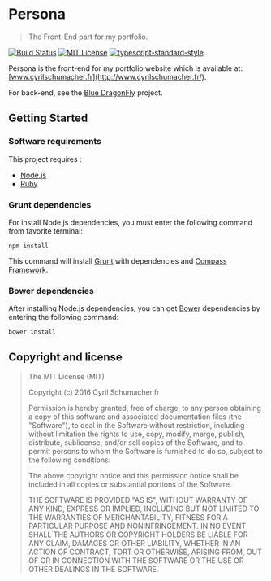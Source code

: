 # Persona
> The Front-End part for my portfolio.

[![Build Status](https://travis-ci.org/cyrilschumacher/Persona.svg)](https://travis-ci.org/cyrilschumacher/Persona)
[![MIT License][license-image]][license-url]
[![typescript-standard-style][standard-image]][standard-url]

Persona is the front-end for my portfolio website which is available at: [www.cyrilschumacher.fr](http://www.cyrilschumacher.fr/).

For back-end, see the [Blue DragonFly](http://www.github.com/cyrilschumacher/BlueDragonFly) project.

## Getting Started
### Software requirements
This project requires :

+ [Node.js](http://nodejs.org/)
+ [Ruby](http://www.ruby-lang.org/)

### Grunt dependencies
For install Node.js dependencies, you must enter the following command from favorite terminal:

    npm install

This command will install [Grunt](http://gruntjs.com/) with dependencies and [Compass Framework](http://compass-style.org/).

### Bower dependencies
After installing Node.js dependencies, you can get [Bower](http://bower.io/) dependencies by entering the following command:

    bower install

## Copyright and license

> The MIT License (MIT)
>
> Copyright (c) 2016 Cyril Schumacher.fr
>
> Permission is hereby granted, free of charge, to any person obtaining a copy
> of this software and associated documentation files (the "Software"), to deal
> in the Software without restriction, including without limitation the rights
> to use, copy, modify, merge, publish, distribute, sublicense, and/or sell
> copies of the Software, and to permit persons to whom the Software is
> furnished to do so, subject to the following conditions:
>
> The above copyright notice and this permission notice shall be included in all
> copies or substantial portions of the Software.
>
> THE SOFTWARE IS PROVIDED "AS IS", WITHOUT WARRANTY OF ANY KIND, EXPRESS OR
> IMPLIED, INCLUDING BUT NOT LIMITED TO THE WARRANTIES OF MERCHANTABILITY,
> FITNESS FOR A PARTICULAR PURPOSE AND NONINFRINGEMENT. IN NO EVENT SHALL THE
> AUTHORS OR COPYRIGHT HOLDERS BE LIABLE FOR ANY CLAIM, DAMAGES OR OTHER
> LIABILITY, WHETHER IN AN ACTION OF CONTRACT, TORT OR OTHERWISE, ARISING FROM,
> OUT OF OR IN CONNECTION WITH THE SOFTWARE OR THE USE OR OTHER DEALINGS IN THE
> SOFTWARE.

[license-image]: http://img.shields.io/badge/license-MIT-blue.svg?style=flat
[license-url]: LICENSE
[standard-image]: https://img.shields.io/badge/code%20style-standard-brightgreen.svg?style=flat
[standard-url]: https://github.com/Microsoft/TypeScript/wiki/Coding-guidelines
